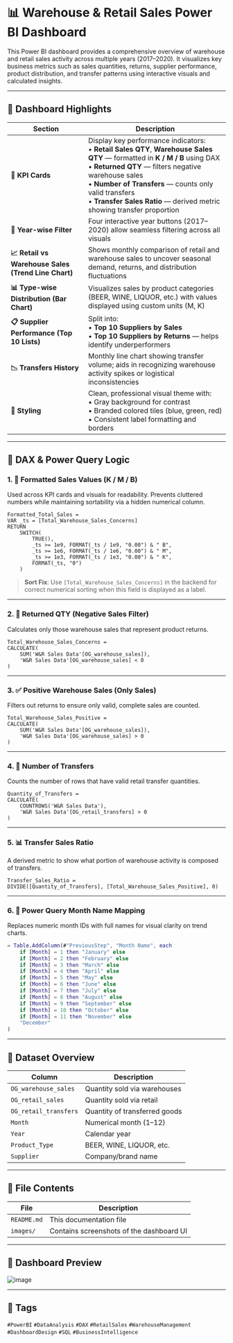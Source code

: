 # 📊 Warehouse & Retail Sales Power BI Dashboard

This Power BI dashboard provides a comprehensive overview of warehouse and retail sales activity across multiple years (2017–2020). It visualizes key business metrics such as sales quantities, returns, supplier performance, product distribution, and transfer patterns using interactive visuals and calculated insights.

---

## 📌 Dashboard Highlights 

| Section | Description |
|--------|-------------|
| **🔹 KPI Cards** | Display key performance indicators:<br>• **Retail Sales QTY**, **Warehouse Sales QTY** — formatted in **K / M / B** using DAX<br>• **Returned QTY** — filters negative warehouse sales<br>• **Number of Transfers** — counts only valid transfers<br>• **Transfer Sales Ratio** — derived metric showing transfer proportion |
| **📅 Year-wise Filter** | Four interactive year buttons (2017–2020) allow seamless filtering across all visuals |
| **📈 Retail vs Warehouse Sales (Trend Line Chart)** | Shows monthly comparison of retail and warehouse sales to uncover seasonal demand, returns, and distribution fluctuations |
| **📊 Type-wise Distribution (Bar Chart)** | Visualizes sales by product categories (BEER, WINE, LIQUOR, etc.) with values displayed using custom units (M, K) |
| **📋 Supplier Performance (Top 10 Lists)** | Split into:<br>• **Top 10 Suppliers by Sales**<br>• **Top 10 Suppliers by Returns** — helps identify underperformers |
| **📉 Transfers History** | Monthly line chart showing transfer volume; aids in recognizing warehouse activity spikes or logistical inconsistencies |
| **🎨 Styling** | Clean, professional visual theme with:<br>• Gray background for contrast<br>• Branded colored tiles (blue, green, red)<br>• Consistent label formatting and borders |

---

## 🧠 DAX & Power Query Logic 

### 1. 🔢 Formatted Sales Values (K / M / B)
Used across KPI cards and visuals for readability. Prevents cluttered numbers while maintaining sortability via a hidden numerical column.

```dax
Formatted_Total_Sales = 
VAR _ts = [Total_Warehouse_Sales_Concerns]
RETURN 
    SWITCH(
        TRUE(),
        _ts >= 1e9, FORMAT(_ts / 1e9, "0.00") & " B",
        _ts >= 1e6, FORMAT(_ts / 1e6, "0.00") & " M",
        _ts >= 1e3, FORMAT(_ts / 1e3, "0.00") & " K",
        FORMAT(_ts, "0")
    )
````

> **Sort Fix**: Use `[Total_Warehouse_Sales_Concerns]` in the backend for correct numerical sorting when this field is displayed as a label.

---

### 2. 🚫 Returned QTY (Negative Sales Filter)

Calculates only those warehouse sales that represent product returns.

```dax
Total_Warehouse_Sales_Concerns = 
CALCULATE(
    SUM('W&R Sales Data'[OG_warehouse_sales]),
    'W&R Sales Data'[OG_warehouse_sales] < 0
)
```

---

### 3. ✅ Positive Warehouse Sales (Only Sales)

Filters out returns to ensure only valid, complete sales are counted.

```dax
Total_Warehouse_Sales_Positive = 
CALCULATE(
    SUM('W&R Sales Data'[OG_warehouse_sales]),
    'W&R Sales Data'[OG_warehouse_sales] > 0
)
```

---

### 4. 🔄 Number of Transfers

Counts the number of rows that have valid retail transfer quantities.

```dax
Quantity_of_Transfers = 
CALCULATE(
    COUNTROWS('W&R Sales Data'),
    'W&R Sales Data'[OG_retail_transfers] > 0
)
```

---

### 5. 📊 Transfer Sales Ratio

A derived metric to show what portion of warehouse activity is composed of transfers.

```dax
Transfer_Sales_Ratio = 
DIVIDE([Quantity_of_Transfers], [Total_Warehouse_Sales_Positive], 0)
```

---

### 6. 📅 Power Query Month Name Mapping

Replaces numeric month IDs with full names for visual clarity on trend charts.

```m
= Table.AddColumn(#"PreviousStep", "Month Name", each 
    if [Month] = 1 then "January" else 
    if [Month] = 2 then "February" else 
    if [Month] = 3 then "March" else 
    if [Month] = 4 then "April" else 
    if [Month] = 5 then "May" else 
    if [Month] = 6 then "June" else 
    if [Month] = 7 then "July" else 
    if [Month] = 8 then "August" else 
    if [Month] = 9 then "September" else 
    if [Month] = 10 then "October" else 
    if [Month] = 11 then "November" else 
    "December"
)
```

---

## 🧾 Dataset Overview

| Column                | Description                   |
| --------------------- | ----------------------------- |
| `OG_warehouse_sales`  | Quantity sold via warehouses  |
| `OG_retail_sales`     | Quantity sold via retail      |
| `OG_retail_transfers` | Quantity of transferred goods |
| `Month`               | Numerical month (1–12)        |
| `Year`                | Calendar year                 |
| `Product_Type`        | BEER, WINE, LIQUOR, etc.      |
| `Supplier`            | Company/brand name            |

---

## 📂 File Contents

| File             | Description                              |
| ---------------- | ---------------------------------------- |
| `README.md`      | This documentation file                  |
| `images/`        | Contains screenshots of the dashboard UI |

---

## 📸 Dashboard Preview

![image](https://github.com/user-attachments/assets/80b87348-4cf6-4443-afa6-f9a00509e217)


---


## 🔖 Tags

`#PowerBI` `#DataAnalysis` `#DAX` `#RetailSales` `#WarehouseManagement` `#DashboardDesign` `#SQL` `#BusinessIntelligence`

```


